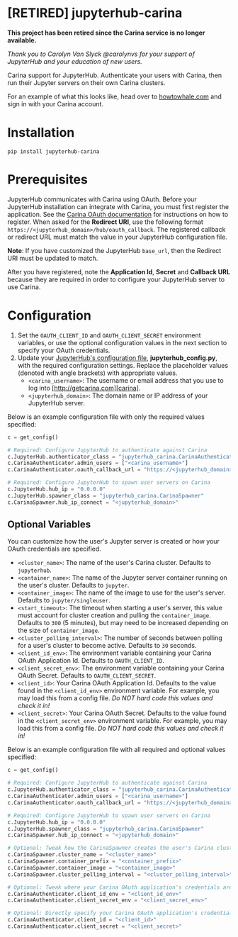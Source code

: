 # [RETIRED] jupyterhub-carina 

**This project has been retired since the Carina service is no longer available.**

*Thank you to Carolyn Van Slyck @carolynvs for your support of JupyterHub and your education of new users.*

Carina support for JupyterHub. Authenticate your users with Carina, then run their Jupyter servers on their own Carina clusters.

For an example of what this looks like, head over to [howtowhale.com](https://howtowhale.com) and sign in with your Carina account.

# Installation
`pip install jupyterhub-carina`

# Prerequisites
JupyterHub communicates with Carina using OAuth. Before your JupyterHub installation can integrate with Carina, you must
first register the application. See the [Carina OAuth documentation][carina-oauth] for instructions on how to register. When asked for the **Redirect URI**, use the following format `https://<jupyterhub_domain>/hub/oauth_callback`. The registered callback or redirect URL must match the value in your JupyterHub configuration file.

**Note**: If you have customized the JupyterHub `base_url`, then the Redirect URI must be updated to match.

After you have registered, note the **Application Id**, **Secret** and **Callback URL** because they are required
in order to configure your JupyterHub server to use Carina.

# Configuration

1. Set the `OAUTH_CLIENT_ID` and `OAUTH_CLIENT_SECRET` environment variables, or use the optional configuration values in the next section to specify your OAuth credentials.
2. Update your [JupyterHub's configuration file][jupyterhub-config], **jupyterhub_config.py**, with the required configuration settings. Replace the placeholder values (denoted with angle brackets) with appropriate values.
    * `<carina_username>`: The username or email address that you use to log into [http://getcarina.com][carina].
    * `<jupyterhub_domain>`: The domain name or IP address of your JupyterHub server.

Below is an example configuration file with only the required values specified:

```python
c = get_config()

# Required: Configure JupyterHub to authenticate against Carina
c.JupyterHub.authenticator_class = "jupyterhub_carina.CarinaAuthenticator"
c.CarinaAuthenticator.admin_users = ["<carina_username>"]
c.CarinaAuthenticator.oauth_callback_url = "https://<jupyterhub_domain>/hub/oauth_callback"

# Required: Configure JupyterHub to spawn user servers on Carina
c.JupyterHub.hub_ip = "0.0.0.0"
c.JupyterHub.spawner_class = "jupyterhub_carina.CarinaSpawner"
c.CarinaSpawner.hub_ip_connect = "<jupyterhub_domain>"
```

## Optional Variables
You can customize how the user's Jupyter server is created or how your OAuth credentials are specified.

* `<cluster_name>`: The name of the user's Carina cluster. Defaults to `jupyterhub`.
* `<container_name>`: The name of the Jupyter server container running on the user's cluster. Defaults to `jupyter`.
* `<container_image>`: The name of the image to use for the user's server. Defaults to `jupyter/singleuser`.
*  `<start_timeout>`: The timeout when starting a user's server, this value must account for cluster creation and
    pulling the `container_image`. Defaults to `300` (5 minutes), but may need to be increased depending on the
    size of `container_image`.
* `<cluster_polling_interval>`: The number of seconds between polling for a user's cluster to become active.
    Defaults to `30` seconds.
* `<client_id_env>`: The environment variable containing your Carina OAuth Application Id.
    Defaults to `OAUTH_CLIENT_ID`.
* `<client_secret_env>`: The environment variable containing your Carina OAuth Secret.
    Defaults to `OAUTH_CLIENT_SECRET`.
* `<client_id>`: Your Carina OAuth Application Id. Defaults to the value found in the `<client_id_env>` environment variable.
    For example, you may load this from a config file. _Do NOT hard code this values and check it in!_
* `<client_secret>`: Your Carina OAuth Secret. Defaults to the value found in the `<client_secret_env>` environment variable.
    For example, you may load this from a config file. _Do NOT hard code this values and check it in!_

Below is an example configuration file with all required and optional values specified:

```python
c = get_config()

# Required: Configure JupyterHub to authenticate against Carina
c.JupyterHub.authenticator_class = "jupyterhub_carina.CarinaAuthenticator"
c.CarinaAuthenticator.admin_users = ["<carina_username>"]
c.CarinaAuthenticator.oauth_callback_url = "https://<jupyterhub_domain>/hub/oauth_callback"

# Required: Configure JupyterHub to spawn user servers on Carina
c.JupyterHub.hub_ip = "0.0.0.0"
c.JupyterHub.spawner_class = "jupyterhub_carina.CarinaSpawner"
c.CarinaSpawner.hub_ip_connect = "<jupyterhub_domain>"

# Optional: Tweak how the CarinaSpawner creates the user's Carina cluster and container
c.CarinaSpawner.cluster_name = "<cluster_name>"
c.CarinaSpawner.container_prefix = "<container_prefix>"
c.CarinaSpawner.container_image = "<container_image>"
c.CarinaSpawner.cluster_polling_interval = "<cluster_polling_interval>"

# Optional: Tweak where your Carina OAuth application's credentials are located
c.CarinaAuthenticator.client_id_env = "<client_id_env>"
c.CarinaAuthenticator.client_secret_env = "<client_secret_env>"

# Optional: Directly specify your Carina OAuth application's credentials
c.CarinaAuthenticator.client_id = "<client_id>"
c.CarinaAuthenticator.client_secret = "<client_secret>"
```

[carina]: http://getcarina.com
[carina-oauth]: https://getcarina.com/docs/reference/oauth-integration/#register-your-application
[jupyterhub-config]: http://jupyterhub.readthedocs.org/en/latest/getting-started.html#how-to-configure-jupyterhub

